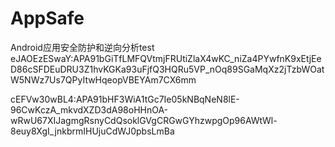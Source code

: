 # AppSafe
Android应用安全防护和逆向分析test
eJAOEzESwaY:APA91bGiTfLMFQVtmjFRUtiZlaX4wKC_niZa4PYwfnK9xEtjEeD86cSFDEuDRU3Z1hvKGKa93uFjfQ3HQRu5VP_nOq89SGaMqXz2jTzbWOatW5NWz7Us7QPyItwHqeopVBEYAm7CX6mm

cEFVw30wBL4:APA91bHF3WiA1tGc7Ie05kNBqNeN8lE-96CwKczA_mkvdXZD3dA98oHHnOA-wRwU67XIJagmgRsnyCdQsoklGVgCRGwGYhzwpgOp96AWtWl-8euy8XgI_jnkbrmIHUjuCdWJ0pbsLmBa

